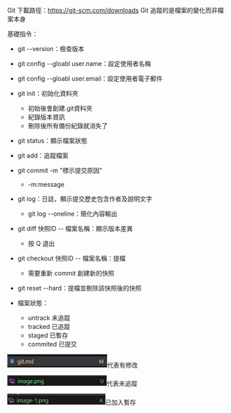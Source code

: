 Git 下載路徑：https://git-scm.com/downloads
Git 追蹤的是檔案的變化而非檔案本身

基礎指令：
- git --version：檢查版本
- git config --gloabl user.name：設定使用者名稱
- git config --gloabl user.email：設定使用者電子郵件
- git init：初始化資料夾
    - 初始後會創建.git資料夾
    - 紀錄版本資訊
    - 刪除後所有備份紀錄就消失了
- git status：顯示檔案狀態
- git add：追蹤檔案
- git commit -m "標示提交原因"
    - -m:message
- git log：日誌，顯示提交歷史包含作者及說明文字
    - git log --oneline：簡化內容輸出
- git diff 快照ID -- 檔案名稱：顯示版本差異
    - 按 Q 退出
- git checkout 快照ID -- 檔案名稱：提檔
    - 需要重新 commit 創建新的快照
- git reset --hard：提檔並刪除該快照後的快照
    
- 檔案狀態：
    - untrack 未追蹤
    - tracked 已追蹤
    - staged 已暫存
    - commited 已提交

![alt text](image.png)代表有修改

![alt text](image-1.png)代表未追蹤

![alt text](image-2.png)已加入暫存
